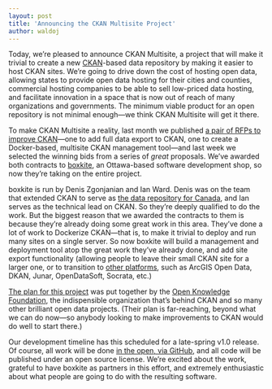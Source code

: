 ```yaml
---
layout: post
title: 'Announcing the CKAN Multisite Project'
author: waldoj
---
```


Today, we’re pleased to announce CKAN Multisite, a project that will make it trivial to create a new [CKAN](http://ckan.org/)-based data repository by making it easier to host CKAN sites. We’re going to drive down the cost of hosting open data, allowing states to provide open data hosting for their cities and counties, commercial hosting companies to be able to sell low-priced data hosting, and facilitate innovation in a space that is now out of reach of many organizations and governments. The minimum viable product for an open repository is not minimal enough—we think CKAN Multisite will get it there.

To make CKAN Multisite a reality, last month we published [a pair of RFPs to improve CKAN](https://usopendata.org/2015/01/07/ckan-rfp/)—one to add full data export to CKAN, one to create a Docker-based, multisite CKAN management tool—and last week we selected the winning bids from a series of _great_ proposals. We’ve awarded both contracts to [boxkite](http://www.boxkite.ca/), an Ottawa-based software development shop, so now they’re taking on the entire project.

boxkite is run by Denis Zgonjanian and Ian Ward. Denis was on the team that extended CKAN to serve as [the data repository for Canada](http://open.canada.ca/data/en/dataset), and Ian serves as the technical lead on CKAN. So they’re deeply qualified to do the work. But the biggest reason that we awarded the contracts to them is because they’re already doing some great work in this area. They’ve done a lot of work to Dockerize CKAN—that is, to make it trivial to deploy and run many sites on a single server. So now boxkite will build a management and deployment tool atop the great work they’ve already done, and add site export functionality (allowing people to leave their small CKAN site for a larger one, or to transition to [other platforms](http://how-to.usopendata.org/basics/data-repositories.html), such as ArcGIS Open Data, DKAN, Junar, OpenDataSoft, Socrata, etc.)

[The plan for this project](https://github.com/opendata/CKAN-Multisite/blob/master/Proposal%20Draft.md) was put together by the [Open Knowledge Foundation](https://okfn.org/), the indispensible organization that’s behind CKAN and so many other brilliant open data projects. (Their plan is far-reaching, beyond what we can do now—so anybody looking to make improvements to CKAN would do well to start there.)

Our development timeline has this scheduled for a late-spring v1.0 release. Of course, all work will be done [in the open, via GitHub](https://github.com/opendata/CKAN-Multisite), and all code will be published under an open source license. We’re excited about the work, grateful to have boxkite as partners in this effort, and extremely enthusiastic about what people are going to do with the resulting software.
